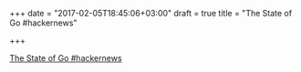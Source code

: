 +++
date = "2017-02-05T18:45:06+03:00"
draft = true
title = "The State of Go  #hackernews"

+++

<p><a href="https://t.co/bJEsM34wfB">The State of Go  #hackernews</a></p>
